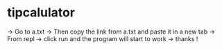 # tipcalulator

-> Go to a.txt 
-> Then copy the link from a.txt and paste it in a new tab
-> From repl -> click run and the program will start to work 
-> thanks ! 
